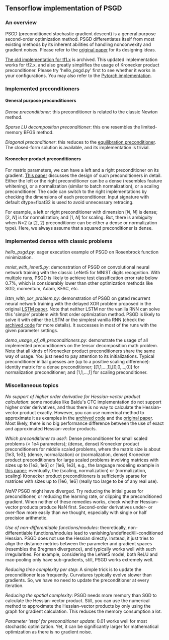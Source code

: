 ## Tensorflow implementation of PSGD  
### An overview
PSGD (preconditioned stochastic gradient descent) is a general purpose second-order optimization method. PSGD differentiates itself from most existing methods by its inherent abilities of handling nonconvexity and gradient noises. Please refer to the [original paper](https://arxiv.org/abs/1512.04202) for its designing ideas. 

[The old implementation for tf1.x](https://github.com/lixilinx/psgd_tf/releases/tag/1.3) is archived. This updated implementation works for tf2.x, and also greatly simplifies the usage of Kronecker product preconditioner. Please try 'hello_psgd.py' first to see whether it works in your configurations. You may also refer to the [Pytorch implementation](https://github.com/lixilinx/psgd_torch).
### Implemented preconditioners 
#### General purpose preconditioners
*Dense preconditioner*: this preconditioner is related to the classic Newton method. 

*Sparse LU decomposition preconditioner*: this one resembles the limited-memory BFGS method. 

*Diagonal preconditioner*: this reduces to the [equilibration preconditioner](https://arxiv.org/abs/1502.04390). The closed-form solution is available, and its implementation is trivial.  
#### Kronecker product preconditioners
For matrix parameters, we can have a left and a right preconditioner on its gradient. [This paper](https://openreview.net/forum?id=Bye5SiAqKX) discusses the design of such preconditioners in detail. Either the left or the right preconditioner can be a dense (resembles feature whitening), or a normalization (similar to batch normalization), or a scaling preconditioner. The code can switch to the right implementations by checking the dimensions of each preconditioner. Input signature with default dtype=float32 is used to avoid unnecessary retracing.  

For example, a left or right preconditioner with dimension [*N*, *N*] is dense; [2, *N*] is for normalization; and [1, *N*] for scaling. But, there is ambiguity when *N*=2 (a [2, 2] preconditioner can be either a dense or normalization type). Here, we always assume that a squared preconditioner is dense.    

### Implemented demos with classic problems
*hello_psgd.py*: eager execution example of PSGD on Rosenbrock function minimization.

*mnist_with_lenet5.py*: demonstration of PSGD on convolutional neural network training with the classic LeNet5 for MNIST digits recognition. With multiple runs, PSGD is likely to achieve test classification error rate below 0.7%, which is considerably lower than other optimization methods like SGD, momentum, Adam, KFAC, etc.  

*lstm_with_xor_problem.py*: demonstration of PSGD on gated recurrent neural network training with the delayed XOR problem proposed in the original [LSTM paper](https://www.researchgate.net/publication/13853244_Long_Short-term_Memory). Note that neither LSTM nor the vanilla RNN can solve this 'simple' problem with first order optimization method. PSGD is likely to solve it with either the LSTM or the simplest vanilla RNN (check the [archived code](https://github.com/lixilinx/psgd_tf/releases/tag/1.3) for more details). It successes in most of the runs with the given parameter settings. 

*demo_usage_of_all_preconditioners.py*: demonstrate the usage of all implemented preconditioners on the tensor decomposition math problem. Note that all kinds of Kronecker product preconditioners share the same way of usage. You just need to pay attention to its initializations. Typical preconditioner initial guesses are (up to a positive scaling difference): identity matrix for a dense preconditioner; [[1,1,...,1],[0,0,...,0]] for normalization preconditioner; and [1,1,...,1] for scaling preconditioner.  

### Miscellaneous topics

*No support of higher order derivative for Hessian-vector product calculation*: some modules like Baidu's CTC implementation do not support higher order derivatives, and thus there is no way to calculate the Hessian-vector product exactly. However, you can use numerical method to approximate it as examples in the [archived code](https://github.com/lixilinx/psgd_tf/releases/tag/1.3) and the [original paper](https://arxiv.org/abs/1512.04202). Most likely, there is no big performance difference between the use of exact and approximated Hessian-vector products.  

*Which preconditioner to use?*: Dense preconditioner for small scaled problems (< 1e4 parameters); (dense, dense) Kronecker product preconditioners for middle scaled problems, where the matrix size is about [1e3, 1e3]; (dense, normalization) or (normalization, dense) Kronecker product preconditioners for large scaled problems involving matrices with sizes up to [1e3, 1e6] or [1e6, 1e3], e.g., the language modeling example in [this paper](https://openreview.net/forum?id=Bye5SiAqKX); eventually, the (scaling, normalization) or (normalization, scaling) Kronecker product preconditioners is sufficiently sparse for matrices with sizes up to [1e6, 1e6] (really too large to be of any real use).

*NaN?* PSGD might have diverged. Try reducing the initial guess for preconditioner, or reducing the learning rate, or clipping the preconditioned gradient. When neither of these remedies works, check whether Hessian-vector products produce NaN first. Second-order derivatives under- or over-flow more easily than we thought, especially with single or half precision arithmetic. 

*Use of non-differentiable functions/modules*: theoretically, non-differentiable functions/modules lead to vanishing/undefined/ill-conditioned Hessian. PSGD does not use the Hessian directly. Instead, it just tries to align the distance metrics between the parameter and gradient spaces (resembles the Bregman divergence), and typically works well with such irregularities. For example, considering the LeNet5 model, both ReLU and max-pooling only have sub-gradients, still, PSGD works extremely well.  

*Reducing time complexity per step*: A simple trick is to update the preconditioner less frequently. Curvatures typically evolve slower than gradients. So, we have no need to update the preconditioner at every iteration.

*Reducing the spatial complexity*: PSGD needs more memory than SGD to calculate the Hessian-vector product. Still, you can use the numerical method to approximate the Hessian-vector products by only using the graph for gradient calculation. This reduces the memory consumption a lot. 

*Parameter 'step' for preconditioner update*: 0.01 works well for most stochastic optimization. Yet, it can be significantly larger for mathematical optimization as there is no gradient noise.
